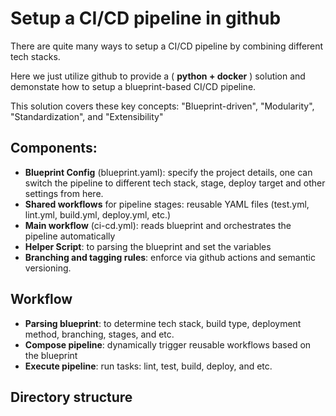 
# Setup a CI/CD pipeline in github

There are quite many ways to setup a CI/CD pipeline by combining different tech stacks. 

Here we just utilize github to provide a ( __python + docker__ ) solution and demonstate how to setup a blueprint-based CI/CD pipeline.

This solution covers these key concepts: "Blueprint-driven", "Modularity", "Standardization", and "Extensibility"


## Components:
* __Blueprint Config__ (blueprint.yaml): specify the project details, one can switch the pipeline to different tech stack, stage,  deploy target and other settings from here.
* __Shared workflows__ for pipeline stages: reusable YAML files (test.yml, lint.yml, build.yml, deploy.yml, etc.)
* __Main workflow__ (ci-cd.yml): reads blueprint and orchestrates the pipeline automatically
* __Helper Script__: to parsing the blueprint and set the variables
* __Branching and tagging rules__: enforce via github actions and semantic versioning.

## Workflow
* __Parsing blueprint__: to determine tech stack, build type, deployment method, branching, stages, and etc. 
* __Compose pipeline__: dynamically trigger reusable workflows based on the blueprint
* __Execute pipeline__: run tasks: lint, test, build, deploy, and etc.

## Directory structure
